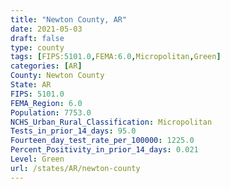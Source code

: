 ```yaml
---
title: "Newton County, AR"
date: 2021-05-03
draft: false
type: county
tags: [FIPS:5101.0,FEMA:6.0,Micropolitan,Green]
categories: [AR]
County: Newton County
State: AR
FIPS: 5101.0
FEMA_Region: 6.0
Population: 7753.0
NCHS_Urban_Rural_Classification: Micropolitan
Tests_in_prior_14_days: 95.0
Fourteen_day_test_rate_per_100000: 1225.0
Percent_Positivity_in_prior_14_days: 0.021
Level: Green
url: /states/AR/newton-county
---
```



